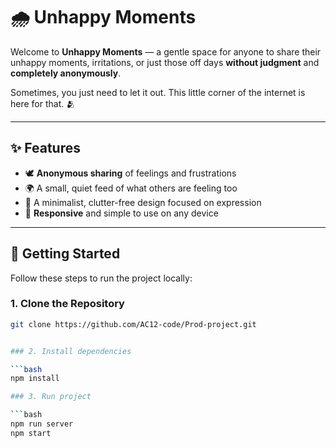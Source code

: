 # 🌧️ Unhappy Moments

Welcome to **Unhappy Moments** — a gentle space for anyone to share their unhappy moments, irritations, or just those off days **without judgment** and **completely anonymously**.

Sometimes, you just need to let it out. This little corner of the internet is here for that. 🫂

---

## ✨ Features

- 🕊️ **Anonymous sharing** of feelings and frustrations  
- 🌍 A small, quiet feed of what others are feeling too  
- 💬 A minimalist, clutter-free design focused on expression  
- 📱 **Responsive** and simple to use on any device  

---

## 🚀 Getting Started

Follow these steps to run the project locally:

### 1. Clone the Repository

```bash
git clone https://github.com/AC12-code/Prod-project.git


### 2. Install dependencies

```bash
npm install

### 3. Run project

```bash
npm run server
npm start

